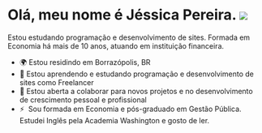 Olá, meu nome é Jéssica Pereira. ![](https://user-images.githubusercontent.com/18350557/176309783-0785949b-9127-417c-8b55-ab5a4333674e.gif)
===========================================================================================================================================

Estou estudando programação e desenvolvimento de sites. Formada em Economia há mais de 10 anos, atuando em instituição financeira.

*   🌍 Estou residindo em Borrazópolis, BR
*   🧠 Estou aprendendo e estudando programação e desenvolvimento de sites como Freelancer
*   🤝 Estou aberta a colaborar para novos projetos e no desenvolvimento de crescimento pessoal e profissional
*   ⚡  Sou formada em Economia e pós-graduado em Gestão Pública. Estudei Inglês pela Academia Washington e gosto de ler.
